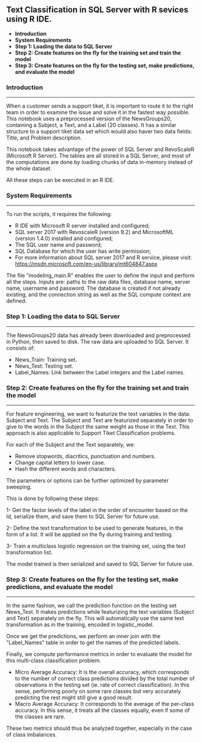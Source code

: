 Text Classification in SQL Server with R sevices using R IDE. 
--------------------------
 * **Introduction**
 * **System Requirements**
 * **Step 1: Loading the data to SQL Server**
 * **Step 2: Create features on the fly for the training set and train the model**
 * **Step 3: Create features on the fly for the testing set, make predictions, and evaluate the model**

### Introduction
-------------------------

When a customer sends a support tiket, it is important to route it to the right team in order to examine the issue and solve it in the fastest way possible. This notebook uses a preprocessed version of the NewsGroups20, containing a Subject, a Text, and a Label (20 classes). It has a similar structure to a support tiket data set which would also haver two data fields: Title, and Problem description.

This notebook takes advantage of the power of SQL Server and RevoScaleR (Microsoft R Server). The tables are all stored in a SQL Server, and most of the computations are done by loading chunks of data in-memory instead of the whole dataset.

All these steps can be executed in an R IDE. 

### System Requirements
-----------------------

To run the scripts, it requires the following:
 * R IDE with Microsoft R server installed and configured;
 * SQL server 2017 with RevoscaleR (version 9.2) and MicrosoftML (version 1.4.0) installed and configured;
 * The SQL user name and password;
 * SQL Database for which the user has write permission;
 * For more information about SQL server 2017 and R service, please visit: https://msdn.microsoft.com/en-us/library/mt604847.aspx

The file "modeling_main.R" enables the user to define the input and perform all the steps. Inputs are: paths to the raw data files, database name, server name, username and password.
The database is created if not already existing, and the connection string as well as the SQL compute context are defined. 

### Step 1: Loading the data to SQL Server
-------------------------

The NewsGroups20 data has already been downloaded and preprocessed in Python, then saved to disk. The raw data are uploaded to SQL Server. It consists of:

- News_Train: Training set. 
- News_Test: Testing set.
- Label_Names: Link between the Label integers and the Label names. 


### Step 2: Create features on the fly for the training set and train the model
------------------------

For feature engineering, we want to featurize the text variables in the data: Subject and Text. 
The Subject and Text are featurized separately in order to give to the words in the Subject the same weight as those in the Text. This approach is also applicable to Support Tiket Classification problems.

For each of the Subject and the Text separately, we: 
* Remove stopwords, diacritics, punctuation and numbers.
* Change capital letters to lower case. 
* Hash the different words and characters. 

The parameters or options can be further optimized by parameter sweeping.

This is done by following these steps:

1- Get the factor levels of the label in the order of encounter based on the Id, serialize them, and save them to SQL Server for future use.

2- Define the text transformation to be used to generate features, in the form of a list. It will be applied on the fly during training and testing.

3- Train a multiclass logistic regression on the training set, using the text transformation list.

The model trained is then serialized and saved to SQL Server for future use.


### Step 3: Create features on the fly for the testing set, make predictions, and evaluate the model 
-------------------------

In the same fashion, we call the prediction function on the testing set News_Test. It makes predictions while featurizing the text variables (Subject and Text) separately on the fly. This will automatically use the same text transformation as in the training, encoded in logistic_model. 

Once we get the predictions, we perform an inner join with the "Label_Names" table in order to get the names of the predicted labels. 

Finally, we compute performance metrics in order to evaluate the model for this multi-class classification problem.

* Micro Average Accuracy: It is the overall accuracy, which corresponds to the number of correct class predictions divided by the total number of observations in the testing set (ie. rate of correct classification). In this sense, performing poorly on some rare classes but very accurately predicting the rest might still give a good result. 
* Macro Average Accuracy: It corresponds to the average of the per-class accuracy. In this sense, it treats all the classes equally, even if some of the classes are rare. 

These two metrics should thus be analyzed together, especially in the case of class imbalances.



